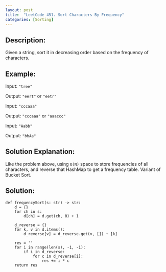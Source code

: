 ```yaml
---
layout: post
title:  "LeetCode 451. Sort Characters By Frequency"
categories: [Sorting]
---
```

## Description:
Given a string, sort it in decreasing order based on the frequency of characters.

## Example:
Input: `"tree"`

Output: `"eert"` or `"eetr"`

Input: `"cccaaa"`

Output: `"cccaaa"` or `"aaaccc"`

Input: `"Aabb"`

Output: `"bbAa"`

## Solution Explanation:
Like the problem above, using `O(N)` space to store frequencies of all characters, and reverse that HashMap to get a frequency table. Variant of Bucket Sort.

## Solution:
```python3
def frequencySort(s: str) -> str:
    d = {}
    for ch in s:
        d[ch] = d.get(ch, 0) + 1

    d_reverse = {}
    for k, v in d.items():
        d_reverse[v] = d_reverse.get(v, []) + [k]

    res = ''
    for i in range(len(s), -1, -1):
        if i in d_reverse:
            for c in d_reverse[i]:
                res += i * c
    return res
```

